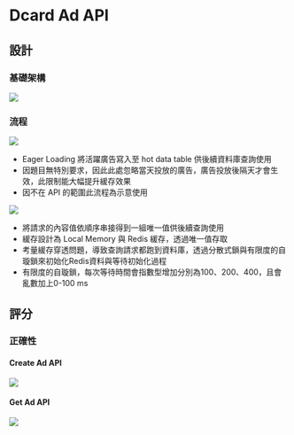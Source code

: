 # Dcard Ad API

## 設計
### 基礎架構
![](https://drive.google.com/u/2/uc?id=1Cw_rFg_RnuDN9NGBNc1CjMUgiXufEwJJ&export=download)
### 流程

![](https://drive.google.com/u/2/uc?id=1g4CkPX9lrH21ote-KpMkdYgNxtM3cifs&export=download)
- Eager Loading 將活躍廣告寫入至 hot data table 供後續資料庫查詢使用
- 因題目無特別要求，因此此處忽略當天投放的廣告，廣告投放後隔天才會生效，此限制能大幅提升緩存效果
- 因不在 API 的範圍此流程為示意使用
  
![](https://drive.google.com/u/2/uc?id=1PqWO4_QbRNCARBxhwBSLslz0vssaXwWx&export=download)
- 將請求的內容值依順序串接得到一組唯一值供後續查詢使用
- 緩存設計為 Local Memory 與 Redis 緩存，透過唯一值存取
- 考量緩存穿透問題，導致查詢請求都跑到資料庫，透過分散式鎖與有限度的自璇鎖來初始化Redis資料與等待初始化過程
- 有限度的自璇鎖，每次等待時間會指數型增加分別為100、200、400，且會亂數加上0-100 ms

## 評分
### 正確性
#### Create Ad API
![](https://drive.google.com/u/2/uc?id=1-pHxbc3RTxw7gkE_gMajbxzqsNYGpK4Y&export=download)

#### Get Ad API
![](https://drive.google.com/u/2/uc?id=1XiKziJ1ZjAXyIEDq0IRWTTK3TTLk8EF4&export=download)

